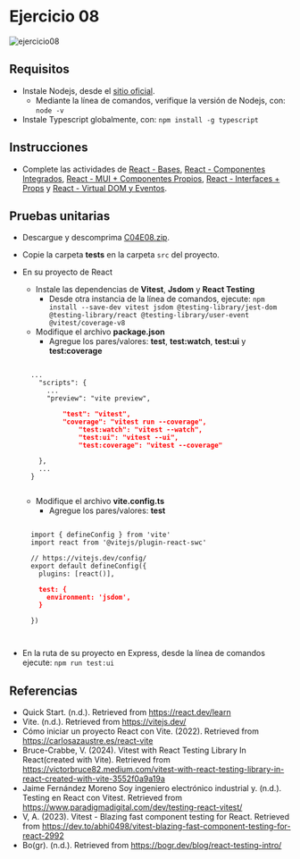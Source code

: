 # Ejercicio 08

![ejercicio08](images/ejercicio08.png)


## Requisitos

* Instale Nodejs, desde el [sitio oficial](https://nodejs.org/es/download/).
	- Mediante la línea de comandos, verifique la versión de Nodejs, con: `node -v`
* Instale Typescript globalmente, con: `npm install -g typescript`

## Instrucciones

* Complete las actividades de [React - Bases](https://dawmfiec.github.io/DAWM/tutoriales/react_bases.html), [React - Componentes Integrados](https://dawmfiec.github.io/DAWM/tutoriales/react_componentes_integrados.html), [React - MUI + Componentes Propios](https://dawmfiec.github.io/DAWM/tutoriales/react_mui_componentes_propios.html), [React - Interfaces + Props](https://dawmfiec.github.io/DAWM/tutoriales/react_props.html) y [React - Virtual DOM y Eventos](https://dawmfiec.github.io/DAWM/tutoriales/react_eventos.html).
 

## Pruebas unitarias

* Descargue y descomprima [C04E08.zip](../../zips/C04E08.zip).
* Copie la carpeta **tests** en la carpeta `src` del proyecto.
* En su proyecto de React 
	+ Instale las dependencias de **Vitest**, **Jsdom** y **React Testing**
    	- Desde otra instancia de la línea de comandos, ejecute: `npm install --save-dev vitest jsdom @testing-library/jest-dom @testing-library/react @testing-library/user-event @vitest/coverage-v8`
    + Modifique el archivo **package.json**
    	- Agregue los pares/valores: **test**, **test:watch**, **test:ui** y **test:coverage**

    <pre><code>
    ...
      "scripts": {
      	...
        "preview": "vite preview",
        <b style="color:red">
        	"test": "vitest",
        	"coverage": "vitest run --coverage",
			    "test:watch": "vitest --watch",
			    "test:ui": "vitest --ui",
			    "test:coverage": "vitest --coverage"
    	</b>
      },
      ...
    }
    </code></pre>

    + Modifique el archivo **vite.config.ts**
    	- Agregue los pares/valores: **test**

    <pre><code>
    import { defineConfig } from 'vite'
	import react from '@vitejs/plugin-react-swc'

	// https://vitejs.dev/config/
	export default defineConfig({
	  plugins: [react()],
	  <b style="color:red">
	  test: {
	    environment: 'jsdom',
	  }
	  </b>
	})

    </code></pre>

* En la ruta de su proyecto en Express, desde la línea de comandos ejecute: `npm run test:ui`

## Referencias 

* Quick Start. (n.d.). Retrieved from https://react.dev/learn
* Vite. (n.d.). Retrieved from https://vitejs.dev/
* Cómo iniciar un proyecto React con Vite. (2022). Retrieved from https://carlosazaustre.es/react-vite
* Bruce-Crabbe, V. (2024). Vitest with React Testing Library In React(created with Vite). Retrieved from https://victorbruce82.medium.com/vitest-with-react-testing-library-in-react-created-with-vite-3552f0a9a19a
* Jaime Fernández Moreno                Soy ingeniero electrónico industrial y. (n.d.). Testing en React con Vitest. Retrieved from https://www.paradigmadigital.com/dev/testing-react-vitest/
* V, A. (2023). Vitest - Blazing fast component testing for React. Retrieved from https://dev.to/abhi0498/vitest-blazing-fast-component-testing-for-react-2992
* Bo(gr). (n.d.). Retrieved from https://bogr.dev/blog/react-testing-intro/